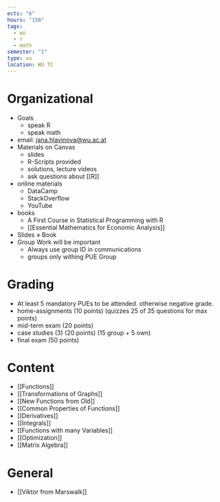 ```yaml
---
ects: "6"
hours: "150"
tags:
  - wu
  - r
  - math
semester: "1"
type: vu
location: WU TC
---
```

# Organizational
- Goals
	- speak R
	- speak math
- email: jana.hlavinova@wu.ac.at
- Materials on Canvas
	- slides
	- R-Scripts provided
	- solutions, lecture videos
	- ask questions about [[R]]
- online materials
	- DataCamp
	- StackOverflow
	- YouTube
- books
	- A First Course in Statistical Programming with R
	- [[Essential Mathematics for Economic Analysis]]
- Slides $\neq$ Book
- Group Work will be important
	- Always use group ID in communications
	- groups only withing PUE Group
# Grading
- At least 5 mandatory PUEs to be attended. otherwise negative grade.
- home-assignments (10 points) (quizzes 25 of 35 questions for max points)
- mid-term exam (20 points)
- case studies (3) (20 points) (15 group + 5 own)
- final exam (50 points)
# Content
- [[Functions]]
- [[Transformations of Graphs]]
- [[New Functions from Old]]
- [[Common Properties of Functions]]
- [[Derivatives]]
- [[Integrals]]
- [[Functions with many Variables]]
- [[Optimization]]
- [[Matrix Algebra]]
# General 
- [[Viktor from Marswalk]]